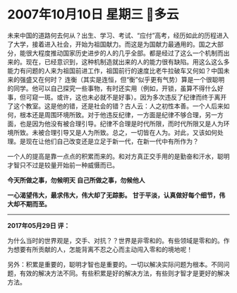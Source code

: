 # 2007年10月10日 星期三 多云

未来中国的道路何去何从？出生、学习、考试、“应付”高考，经历如此的历程进入了大学，接着进入社会，开始为祖国献力。而这是为国献力最通用的。国之大部分，能很大程度推动国家历史进步的人的几乎全部。都是经过了这么一个机制而出来的。现在，已经意识到，这种机制造就出来的人的能力很有缺陷。用这么这么多能力有问题的人来为祖国前进工作，祖国前行的速度比老牛拉破车又何如？中国未来的强盛又在何时？
连衡（其实是连恒，但“衡”似乎更有气势）算是一个很聪明的同学。他可以自己探究一些事物，有时还实用（例如，开锁，虽算不得什么好事，但可窥一斑。或许，这也未必就不是好事）。因为多次违反了纪律而终于离开了这个教室。这是他的错，还是社会的错？古人云：人之初性本善。一个人后来如何，根本还是周围环境所致。对于他违反纪律，一方面是纪律不够合理，另一方面，也是因为他没有被合理引导。纪律不合理是时代所限，而时代所限又是人为环境所致。未被合理引导又是人为所致。总之，一切皆在人为。对此，又该如何处理。是现在让他们自己改变还是立足于新一代，在新一代中有所作为？

一个人的提高是靠一点点的积累而来的。和对方真正交手用的是勤奋和汗水，聪明才智只不过是较量开始前一种威慑而已。


**今天所做之事，勿候明天**
**自己所做之事，勿候他人**

**一心渴望伟大，最求伟大，伟大却了无踪影。**
**甘于平淡，认真做好每个细节，伟大却不期而至。**

---
**2017年05月29日 评：**

为什么当时的世界观是，交手、对抗？？世界是非零和的。有些领域是零和的。作为想要有所贡献的人，怎能背离不忍之心而主动闯入零和的境地呢！

另外：积累是重要的，聪明才智也是重要的。一切以解决实际问题为根本。不同问题，有效的解决方法不同。有些积累是好的解决方法，有些则才智才是更好的解决方法。